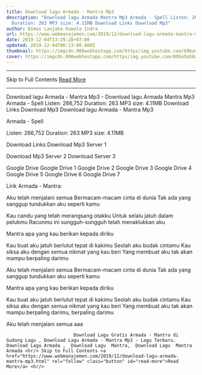 ```yaml
---
title: Download lagu Armada - Mantra Mp3
description: "Download lagu Armada Mantra Mp3 Armada - Spell Listen: 266,752
  Duration: 263 MP3 size: 4.11MB Download Links Download Mp3"
author: Dimas Lanjaka Kumala Indra
url: https://www.webmanajemen.com/2019/12/download-lagu-armada-mantra-mp3.html
date: 2019-12-04T13:29:28+07:00
updated: 2019-12-04T06:13:00.000Z
thumbnail: https://imgcdn.000webhostapp.com/https/img.youtube.com/89ba9a58ae31223f2f59459cdabf1009.jpeg
cover: https://imgcdn.000webhostapp.com/https/img.youtube.com/89ba9a58ae31223f2f59459cdabf1009.jpeg
---
```


<hr/> Skip to Full Contents <a href="https://www.webmanajemen.com/2019/12/download-lagu-armada-mantra-mp3.html" rel="follow" class="button" id="read-more">Read More</a> <hr/> Download lagu Armada - Mantra Mp3 - Download lagu Armada Mantra Mp3 Armada - Spell Listen: 266,752 Duration: 263 MP3 size: 4.11MB Download Links Download Mp3 Download lagu Armada - Mantra Mp3

  Armada - Spell 

  Listen: 266,752 
  Duration: 263 
  MP3 size: 4.11MB 

  Download Links 
  Download Mp3 Server 1 

  Download Mp3 Server 2 
  Download Server 3 


  Google Drive   Google Drive 1 
  Google Drive 2 
  Google Drive 3 
  Google Drive 4 
  Google Drive 5 
  Google Drive 6 
  Google Drive 7 


                             
Lirik Armada - Mantra:
                             
Aku telah menjalani semua
  Bermacam-macam cinta di dunia
  Tak ada yang sanggup tundukkan aku seperti kamu
  
  Kau candu yang telah merangsang otakku
  Untuk selalu jatuh dalam pelukmu
  Racunmu ini sungguh-sungguh telah menaklukkan aku
  
  Mantra apa yang kau berikan kepada diriku
  
  Kau buat aku jatuh berlutut tepat di kakimu
  Seolah aku budak cintamu
  Kau siksa aku dengan semua nikmat yang kau beri
  Yang membuat aku tak akan mampu berpaling darimu
  
  Aku telah menjalani semua
  Bermacam-macam cinta di dunia
  Tak ada yang sanggup tundukkan aku seperti kamu
  
  Mantra apa yang kau berikan kepada diriku
  
  Kau buat aku jatuh berlutut tepat di kakimu
  Seolah aku budak cintamu
  Kau siksa aku dengan semua nikmat yang kau beri
  Yang membuat aku tak akan mampu berpaling darimu, berpaling darimu
  
  Aku telah menjalani semua aaa                                 
                                 
                             Download Lagu Gratis Armada - Mantra di Gudang Lagu , Download Lagu Armada - Mantra Mp3 - Lagu Terbaru.                                                         Download Lagu Armada ,  Download Lagu  Mantra,  Download Lagu  Mantra Armada <hr/> Skip to Full Contents <a href="https://www.webmanajemen.com/2019/12/download-lagu-armada-mantra-mp3.html" rel="follow" class="button" id="read-more">Read More</a> <hr/>